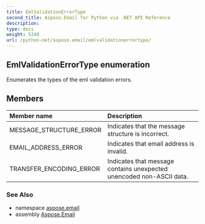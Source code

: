 ```yaml
---
title: EmlValidationErrorType
second_title: Aspose.Email for Python via .NET API Reference
description: 
type: docs
weight: 5240
url: /python-net/aspose.email/emlvalidationerrortype/
---
```


## EmlValidationErrorType enumeration

Enumerates the types of the eml validation errors.

## Members
| Member name | Description |
| :- | :- |
|MESSAGE_STRUCTURE_ERROR|Indicates that the message structure is incorrect.|
|EMAIL_ADDRESS_ERROR|Indicates that email address is invalid.|
|TRANSFER_ENCODING_ERROR|Indicates that message contains unexpected unencoded non-ASCII data.|

### See Also

* namespace [aspose.email](/email/python-net/aspose.email/)
* assembly [Aspose.Email](/email/python-net/)

